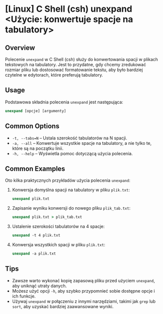 # [Linux] C Shell (csh) unexpand <Użycie: konwertuje spacje na tabulatory>

## Overview
Polecenie `unexpand` w C Shell (csh) służy do konwertowania spacji w plikach tekstowych na tabulatory. Jest to przydatne, gdy chcemy zredukować rozmiar pliku lub dostosować formatowanie tekstu, aby było bardziej czytelne w edytorach, które preferują tabulatory.

## Usage
Podstawowa składnia polecenia `unexpand` jest następująca:

```csh
unexpand [opcje] [argumenty]
```

## Common Options
- `-t, --tabs=N` – Ustala szerokość tabulatorów na N spacji.
- `-a, --all` – Konwertuje wszystkie spacje na tabulatory, a nie tylko te, które są na początku linii.
- `-h, --help` – Wyświetla pomoc dotyczącą użycia polecenia.

## Common Examples
Oto kilka praktycznych przykładów użycia polecenia `unexpand`:

1. Konwersja domyślna spacji na tabulatory w pliku `plik.txt`:
   ```csh
   unexpand plik.txt
   ```

2. Zapisanie wyniku konwersji do nowego pliku `plik_tab.txt`:
   ```csh
   unexpand plik.txt > plik_tab.txt
   ```

3. Ustalenie szerokości tabulatorów na 4 spacje:
   ```csh
   unexpand -t 4 plik.txt
   ```

4. Konwersja wszystkich spacji w pliku `plik.txt`:
   ```csh
   unexpand -a plik.txt
   ```

## Tips
- Zawsze warto wykonać kopię zapasową pliku przed użyciem `unexpand`, aby uniknąć utraty danych.
- Możesz użyć opcji `-h`, aby szybko przypomnieć sobie dostępne opcje i ich funkcje.
- Używaj `unexpand` w połączeniu z innymi narzędziami, takimi jak `grep` lub `sort`, aby uzyskać bardziej zaawansowane wyniki.